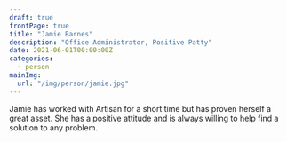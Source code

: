 ```yaml
---
draft: true
frontPage: true
title: "Jamie Barnes"
description: "Office Administrator, Positive Patty"
date: 2021-06-01T00:00:00Z
categories:
  - person
mainImg:
  url: "/img/person/jamie.jpg"
---
```


Jamie has worked with Artisan for a short time but has proven herself a great asset. She has a positive attitude and is always willing to help find a solution to any problem.
